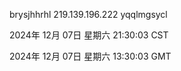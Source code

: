 brysjhhrhl 219.139.196.222 yqqlmgsycl

2024年 12月 07日 星期六 21:30:03 CST

2024年 12月 07日 星期六 13:30:03 GMT
